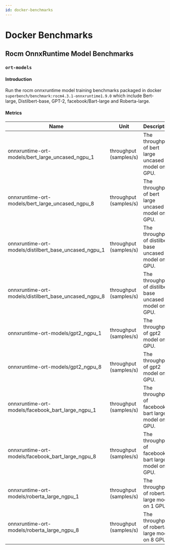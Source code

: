 ```yaml
---
id: docker-benchmarks
---
```


# Docker Benchmarks

## Rocm OnnxRuntime Model Benchmarks

### `ort-models`

#### Introduction

Run the rocm onnxruntime model training benchmarks packaged in docker `superbench/benchmark:rocm4.3.1-onnxruntime1.9.0` which include Bert-large, Distilbert-base, GPT-2, facebook/Bart-large and Roberta-large.

#### Metrics

| Name                                                  | Unit                   | Description                                               |
|-------------------------------------------------------|------------------------|-----------------------------------------------------------|
| onnxruntime-ort-models/bert_large_uncased_ngpu_1      | throughput (samples/s) | The throughput of bert large uncased model on 1 GPU.      |
| onnxruntime-ort-models/bert_large_uncased_ngpu_8      | throughput (samples/s) | The throughput of bert large uncased model on 8 GPU.      |
| onnxruntime-ort-models/distilbert_base_uncased_ngpu_1 | throughput (samples/s) | The throughput of distilbert base uncased model on 1 GPU. |
| onnxruntime-ort-models/distilbert_base_uncased_ngpu_8 | throughput (samples/s) | The throughput of distilbert base uncased model on 8 GPU. |
| onnxruntime-ort-models/gpt2_ngpu_1                    | throughput (samples/s) | The throughput of gpt2 model on 1 GPU.                    |
| onnxruntime-ort-models/gpt2_ngpu_8                    | throughput (samples/s) | The throughput of gpt2 model on 8 GPU.                    |
| onnxruntime-ort-models/facebook_bart_large_ngpu_1     | throughput (samples/s) | The throughput of facebook bart large model on 1 GPU.     |
| onnxruntime-ort-models/facebook_bart_large_ngpu_8     | throughput (samples/s) | The throughput of facebook bart large model on 8 GPU.     |
| onnxruntime-ort-models/roberta_large_ngpu_1           | throughput (samples/s) | The throughput of roberta large model on 1 GPU.           |
| onnxruntime-ort-models/roberta_large_ngpu_8           | throughput (samples/s) | The throughput of roberta large model on 8 GPU.           |
